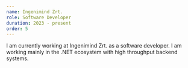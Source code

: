 ```yaml
---
name: Ingenimind Zrt.
role: Software Developer
duration: 2023 - present
order: 5
---
```


I am currently working at Ingenimind Zrt. as a software developer. I am working mainly in the .NET ecosystem with high throughput backend systems.